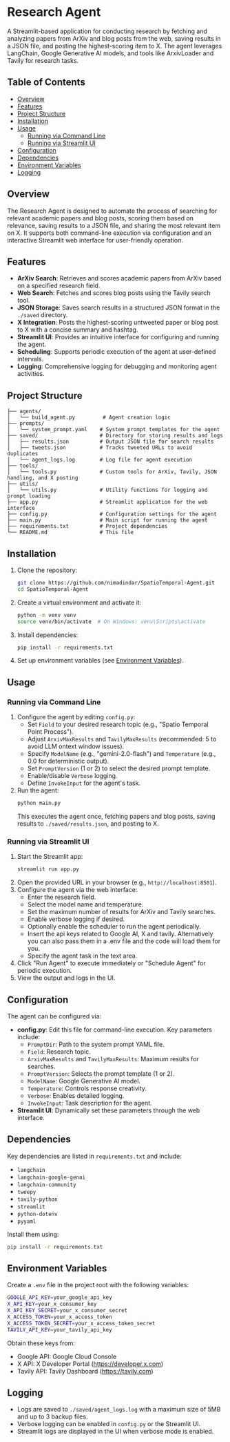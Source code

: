 # Research Agent

A Streamlit-based application for conducting research by fetching and analyzing papers from ArXiv and blog posts from the web, saving results in a JSON file, and posting the highest-scoring item to X. The agent leverages LangChain, Google Generative AI models, and tools like ArxivLoader and Tavily for research tasks.

## Table of Contents
- [Overview](#overview)
- [Features](#features)
- [Project Structure](#project-structure)
- [Installation](#installation)
- [Usage](#usage)
  - [Running via Command Line](#running-via-command-line)
  - [Running via Streamlit UI](#running-via-streamlit-ui)
- [Configuration](#configuration)
- [Dependencies](#dependencies)
- [Environment Variables](#environment-variables)
- [Logging](#logging)


## Overview
The Research Agent is designed to automate the process of searching for relevant academic papers and blog posts, scoring them based on relevance, saving results to a JSON file, and sharing the most relevant item on X. It supports both command-line execution via configuration and an interactive Streamlit web interface for user-friendly operation.

## Features
- **ArXiv Search**: Retrieves and scores academic papers from ArXiv based on a specified research field.
- **Web Search**: Fetches and scores blog posts using the Tavily search tool.
- **JSON Storage**: Saves search results in a structured JSON format in the `./saved` directory.
- **X Integration**: Posts the highest-scoring untweeted paper or blog post to X with a concise summary and hashtag.
- **Streamlit UI**: Provides an intuitive interface for configuring and running the agent.
- **Scheduling**: Supports periodic execution of the agent at user-defined intervals.
- **Logging**: Comprehensive logging for debugging and monitoring agent activities.

## Project Structure
```
├── agents/
│   └── build_agent.py         # Agent creation logic
├── prompts/
│   └── system_prompt.yaml    # System prompt templates for the agent
├── saved/                    # Directory for storing results and logs
│   ├── results.json          # Output JSON file for search results
│   ├── tweets.json           # Tracks tweeted URLs to avoid duplicates
│   └── agent_logs.log        # Log file for agent execution
├── tools/
│   └── tools.py              # Custom tools for ArXiv, Tavily, JSON handling, and X posting
├── utils/
│   └── utils.py              # Utility functions for logging and prompt loading
├── app.py                    # Streamlit application for the web interface
├── config.py                 # Configuration settings for the agent
├── main.py                   # Main script for running the agent
├── requirements.txt          # Project dependencies
└── README.md                 # This file
```

## Installation
1. Clone the repository:
   ```bash
   git clone https://github.com/nimadindar/SpatioTemporal-Agent.git
   cd SpatioTemporal-Agent
   ```
2. Create a virtual environment and activate it:
   ```bash
   python -m venv venv
   source venv/bin/activate  # On Windows: venv\Scripts\activate
   ```
3. Install dependencies:
   ```bash
   pip install -r requirements.txt
   ```
4. Set up environment variables (see [Environment Variables](#environment-variables)).

## Usage

### Running via Command Line
1. Configure the agent by editing `config.py`:
   - Set `Field` to your desired research topic (e.g., "Spatio Temporal Point Process").
   - Adjust `ArxivMaxResults` and `TavilyMaxResults` (recommended: 5 to avoid LLM ontext window issues).
   - Specify `ModelName` (e.g., "gemini-2.0-flash") and `Temperature` (e.g., 0.0 for deterministic output).
   - Set `PromptVersion` (1 or 2) to select the desired prompt template.
   - Enable/disable `Verbose` logging.
   - Define `InvokeInput` for the agent's task.
2. Run the agent:
   ```bash
   python main.py
   ```
   This executes the agent once, fetching papers and blog posts, saving results to `./saved/results.json`, and posting to X.

### Running via Streamlit UI
1. Start the Streamlit app:
   ```bash
   streamlit run app.py
   ```
2. Open the provided URL in your browser (e.g., `http://localhost:8501`).
3. Configure the agent via the web interface:
   - Enter the research field.
   - Select the model name and temperature.
   - Set the maximum number of results for ArXiv and Tavily searches.
   - Enable verbose logging if desired.
   - Optionally enable the scheduler to run the agent periodically.
   - Insert the api keys related to Google AI, X and tavily. Alternatively you can also pass them in a .env file and the code will load them for you.
   - Specify the agent task in the text area.
4. Click "Run Agent" to execute immediately or "Schedule Agent" for periodic execution.
5. View the output and logs in the UI.

## Configuration
The agent can be configured via:
- **config.py**: Edit this file for command-line execution. Key parameters include:
  - `PromptDir`: Path to the system prompt YAML file.
  - `Field`: Research topic.
  - `ArxivMaxResults` and `TavilyMaxResults`: Maximum results for searches.
  - `PromptVersion`: Selects the prompt template (1 or 2).
  - `ModelName`: Google Generative AI model.
  - `Temperature`: Controls response creativity.
  - `Verbose`: Enables detailed logging.
  - `InvokeInput`: Task description for the agent.
- **Streamlit UI**: Dynamically set these parameters through the web interface.

## Dependencies
Key dependencies are listed in `requirements.txt` and include:
- `langchain`
- `langchain-google-genai`
- `langchain-community`
- `tweepy`
- `tavily-python`
- `streamlit`
- `python-dotenv`
- `pyyaml`

Install them using:
```bash
pip install -r requirements.txt
```

## Environment Variables
Create a `.env` file in the project root with the following variables:
```bash
GOOGLE_API_KEY=your_google_api_key
X_API_KEY=your_x_consumer_key
X_API_KEY_SECRET=your_x_consumer_secret
X_ACCESS_TOKEN=your_x_access_token
X_ACCESS_TOKEN_SECRET=your_x_access_token_secret
TAVILY_API_KEY=your_tavily_api_key
```
Obtain these keys from:
- Google API: Google Cloud Console
- X API: X Developer Portal (https://developer.x.com)
- Tavily API: Tavily Dashboard (https://tavily.com)

## Logging
- Logs are saved to `./saved/agent_logs.log` with a maximum size of 5MB and up to 3 backup files.
- Verbose logging can be enabled in `config.py` or the Streamlit UI.
- Streamlit logs are displayed in the UI when verbose mode is enabled.